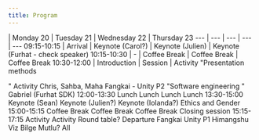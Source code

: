 ```yaml
---
title: Program
---
```


 | Monday 20 | Tuesday 21	| Wednesday 22 | Thursday 23
 --- | --- | --- | --- | ---
09:15-10:15	| Arrival	| Keynote (Carol?)	| Keynote (Julien)	| Keynote  (Furhat - check speaker)
10:15-10:30	| - |	Coffee Break | Coffee Break	| Coffee Break
10:30-12:00	| Introduction | Session	| Activity	"Presentation methods


"	Activity
	Chris, Sahba, Maha	Fangkai - Unity P2	"Software engineering
"	Gabriel (Furhat SDK)
12:00-13:30	Lunch	Lunch	Lunch	Lunch
13:30-15:00	Keynote (Sean)	Keynote (Julien?)	Keynote (Iolanda?)	Ethics and Gender
15:00-15:15	Coffee Break	Coffee Break	Coffee Break	Closing session
15:15-17:15	Activity 	Activity	Round table? 	Departure
	Fangkai Unity P1	 Himangshu Viz	Bilge Mutlu? All	
